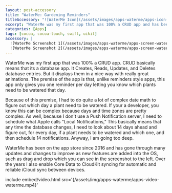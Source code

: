 ```yaml
---
layout: post-accessory
title: "WaterMe: Gardening Reminders"
titleAccessory: "![WaterMe Icon](/assets/images/apps-waterme/apps-icon-waterme.png){: .reflect}"
excerpt: "WaterMe was my first app that was 100% a CRUD app and has been on the App Store since 2016."
categories: [Apps]
tags: [cocoa, cocoa-touch, swift, uikit]
accessory: |
  ![WaterMe Screenshot 1](/assets/images/apps-waterme/apps-screen-waterme-01.png)
  ![WaterMe Screenshot 2](/assets/images/apps-waterme/apps-screen-waterme-02.png)
---
```


WaterMe was my first app that was 100% a CRUD app. CRUD basically means that its
a database app. It Creates, Reads, Updates, and Deletes database entries. But it
displays them in a nice way with really great animations. The premise of the app
is that, unlike reminders style apps, this app only gives you one reminder per
day letting you know which plants need to be watered that day.

Because of this premise, I had to do quite a lot of complex date math to figure
out which day a plant need to be watered. If your a developer, you know this can
be complex because days and time zones are pretty complex. As well, because I
don't use a Push Notification server, I need to schedule what Apple calls "Local
Notifications," This basically means that any time the database changes, I need
to look about 14 days ahead and figure out, for every day, if a plant needs to
be watered and which one, and then schedule 14 notifications. Anyway, I am going
too deep.

WaterMe has been on the app store since 2016 and has gone through many updates
and changes to improve as new features are added into the OS, such as drag and
drop which you can see in the screenshot to the left. Over the years I also
enable Core Data to CloudKit syncing for automatic and reliable iCloud sync
between devices.

include embed/video.html src='{/assets/img/apps-waterme/apps-video-waterme.mp4}'

